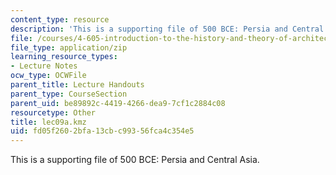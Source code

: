 ```yaml
---
content_type: resource
description: 'This is a supporting file of 500 BCE: Persia and Central Asia.'
file: /courses/4-605-introduction-to-the-history-and-theory-of-architecture-spring-2012/fd05f2602bfa13cbc99356fca4c354e5_lec09a.kmz
file_type: application/zip
learning_resource_types:
- Lecture Notes
ocw_type: OCWFile
parent_title: Lecture Handouts
parent_type: CourseSection
parent_uid: be89892c-4419-4266-dea9-7cf1c2884c08
resourcetype: Other
title: lec09a.kmz
uid: fd05f260-2bfa-13cb-c993-56fca4c354e5
---
```

This is a supporting file of 500 BCE: Persia and Central Asia.

